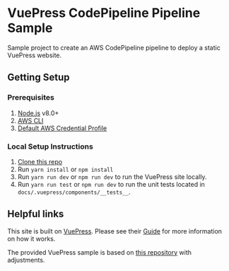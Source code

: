 # VuePress CodePipeline Pipeline Sample

Sample project to create an AWS CodePipeline pipeline to deploy a static VuePress website.

## Getting Setup

### Prerequisites

1.  [Node.js](https://nodejs.org/en/) v8.0+
2.  [AWS CLI](https://docs.aws.amazon.com/cli/latest/userguide/cli-chap-install.html)
3.  [Default AWS Credential Profile](https://docs.aws.amazon.com/cli/latest/userguide/cli-configure-profiles.html)

### Local Setup Instructions

1.  [Clone this repo](https://github.com/chris271/aws-vuepress-pipeline)
2.  Run `yarn install` or `npm install`
3.  Run `yarn run dev` or `npm run dev` to run the VuePress site locally.
3.  Run `yarn run test` or `npm run dev` to run the unit tests located in `docs/.vuepress/components/__tests__`.

## Helpful links

This site is built on [VuePress](https://vuepress.vuejs.org/). Please see their [Guide](https://vuepress.vuejs.org/guide/) for more information on how it works. 

The provided VuePress sample is based on [this repository](https://github.com/bencodezen/vuepress-starter-kit) with adjustments.
